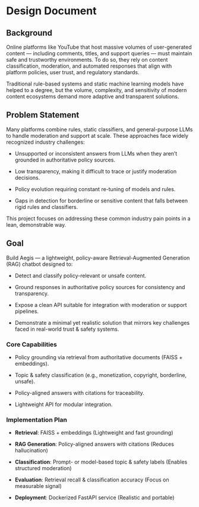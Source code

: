 # Design Document

## Background

Online platforms like YouTube that host massive volumes of user-generated content — including comments, titles, and support queries — must maintain safe and trustworthy environments.
To do so, they rely on content classification, moderation, and automated responses that align with platform policies, user trust, and regulatory standards.

Traditional rule-based systems and static machine learning models have helped to a degree, but the volume, complexity, and sensitivity of modern content ecosystems demand more adaptive and transparent solutions.

## Problem Statement

Many platforms combine rules, static classifiers, and general-purpose LLMs to handle moderation and support at scale.
These approaches face widely recognized industry challenges:

- Unsupported or inconsistent answers from LLMs when they aren’t grounded in authoritative policy sources.

- Low transparency, making it difficult to trace or justify moderation decisions.

- Policy evolution requiring constant re-tuning of models and rules.

- Gaps in detection for borderline or sensitive content that falls between rigid rules and classifiers.

This project focuses on addressing these common industry pain points in a lean, demonstrable way.

## Goal

Build Aegis — a lightweight, policy-aware Retrieval-Augmented Generation (RAG) chatbot designed to:

- Detect and classify policy-relevant or unsafe content.

- Ground responses in authoritative policy sources for consistency and transparency.

- Expose a clean API suitable for integration with moderation or support pipelines.

- Demonstrate a minimal yet realistic solution that mirrors key challenges faced in real-world trust & safety systems.

### Core Capabilities

- Policy grounding via retrieval from authoritative documents (FAISS + embeddings).

- Topic & safety classification (e.g., monetization, copyright, borderline, unsafe).

- Policy-aligned answers with citations for traceability.

- Lightweight API for modular integration.

### Implementation Plan

- **Retrieval**: FAISS + embeddings (Lightweight and fast grounding)

- **RAG Generation**: Policy-aligned answers with citations (Reduces hallucination)

- **Classification**: Prompt- or model-based topic & safety labels (Enables structured moderation)

- **Evaluation**: Retrieval recall & classification accuracy (Focus on measurable signal)

- **Deployment**: Dockerized FastAPI service (Realistic and portable)